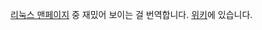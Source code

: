 [리눅스 맨페이지](https://www.kernel.org/doc/man-pages/) 중 재밌어 보이는 걸 번역합니다. [위키](https://github.com/wariua/manpages-ko/wiki)에 있습니다.
